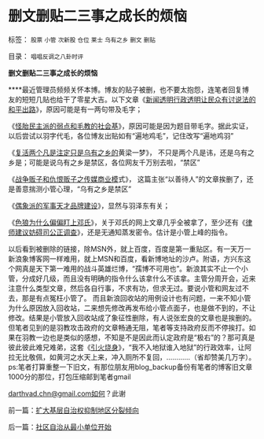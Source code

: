 # 删文删贴二三事之成长的烦恼

标签： `股票` `小管` `次新股` `仓位` `莱士` `乌有之乡` `删文` `删贴` 

目录： `唱唱反调之八卦时评`

**删文删贴二三事之成长的烦恼**

****最近管理员频频关怀本博。博友的贴子被删，也不要太抱怨，连笔者回复博友的短短几贴也给干了零星大吉。以下文章《[新闻透明行政透明让民众有讨说法的和平出路](http://hi.baidu.com/darthchn/blog/item/f29c7acf527aad0a92457e96.html)》，原因可能是有一两句带及毛字；

《[怪胎民主派的弱点和毛教的社会基](http://hi.baidu.com/darthchn/blog/item/0c1a63b59081627a8bd4b2bc.html)》，原因可能是因为题目带毛字。据此实证，以后尝试以羽字代毛，各位博友出贴如有“遍地鸡毛”，记住改写“遍地鸡羽”

《[复活两个凡是注定只是乌有之乡的](http://hi.baidu.com/darthchn/blog/item/369488acf4033d004a36d633.html)黄梁一梦》，
不只是两个凡是讳，还是乌有之乡是；可能是说乌有之乡是禁区，各位网友千万别去啦，“禁区”

《[战争贩子和仇恨贩子之传媒商业模](http://hi.baidu.com/darthchn/blog/item/ed4ad95838c09f232934f03c.html)式》，
这篇主张“以善待人”的文章挨删了，还是善意揣测小管心理，“乌有之乡是禁区”

《[偶象派的军事天才品牌建设](http://hi.baidu.com/darthchn/blog/item/1258a6310e58f390a9018e8c.html)》，显然与羽泽东有关；

《[色狼为什么偏偏盯上邓氏](http://cid-36d976e82bb7123d.spaces.live.com/blog/cns!36D976E82BB7123D!183.entry#post)》，关于邓氏的网上文章几乎全被拿了，至少还有《[律师建议妨碍司公正调查](http://hi.baidu.com/darthchn/blog/item/1f4d6d2b6d7c1192033bf6d7.html)》，还是无通知蒸发密令。估计是小管上峰的指令。

以后看到被删除的链接，除MSN外，就上百度，百度是第一重贴区。有一天万一新浪象博客网一样难用，就上MSN和百度，看新博地址的沙卢。附语，方兴东这个网真是天下第一难用的战斗英雄烂博，“孺博不可用也”。新浪其实不止一个小管，分成好几级，而且没有明确的指令什么该拿什么不该拿。主管分周开会，近来注意什么类型文章，然后各自行事，不求有功，但求无过。要说小管和网友过不去，那是有点冤枉小管了。
而且新浪回收站的用例设计也有问题，一来不知小管为什么原因放入回收站，二来想先修改再发布给小管点面子，也是做不到的，不让修改。结果是小管放入回收站成了象征性删除，有人说张宏良的文章也是挨删的。但笔者见到的是羽教攻击政府的文章畅通无阻，笔者等支持政府反而不停挨打。如果在羽教一边也是类似的感想，不知是不是因此而认定政府是“极右”的？那可真是彼此彼此难兄难弟，这套《[引火烧身](../../../2009/5/5/控制舆论，等于引火烧身.md)》，“我不入地狱谁入地狱”的行政效率，让阿拉无比敬佩，如黄河之水天上来，冲入厕所不复回，…………（省却赞美几万字）。ps:笔者打算重整一下旧文，有那位朋友用blog_backup备份有笔者的博客旧文章1000分的那位，打包压缩邮到笔者gmail

darthvad.chn@gmail.com如何？此谢

前一篇：[扩大基层自治权抑制地区分裂倾向](../../../2009/7/13/扩大基层自治权抑制地区分裂倾向.md)

后一篇：[社区自治从最小单位开始](../../../2009/7/13/社区自治从最小单位开始.md)